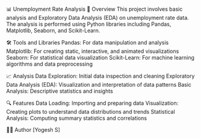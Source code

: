 📊 Unemployment Rate Analysis
📁 Overview
This project involves basic analysis and Exploratory Data Analysis (EDA) on unemployment rate data. The analysis is performed using Python libraries including Pandas, Matplotlib, Seaborn, and Scikit-Learn.

🛠️ Tools and Libraries
Pandas: For data manipulation and analysis
Matplotlib: For creating static, interactive, and animated visualizations
Seaborn: For statistical data visualization
Scikit-Learn: For machine learning algorithms and data preprocessing

📈 Analysis
Data Exploration: Initial data inspection and cleaning
Exploratory Data Analysis (EDA): Visualization and interpretation of data patterns
Basic Analysis: Descriptive statistics and insights

🔍 Features
Data Loading: Importing and preparing data
Visualization: Creating plots to understand data distributions and trends
Statistical Analysis: Computing summary statistics and correlations

👨‍💻 Author
[Yogesh S]
